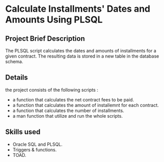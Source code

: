 # Calculate Installments' Dates and Amounts Using PLSQL


## Project Brief Description
The PLSQL script calculates the dates and amounts of installments for a given contract. The resulting data is stored in a new table in the database schema.

## Details
 the project consists of the following scripts :
- a function that calculates the net contract fees to be paid.
- a function that calculates the amount of installemnt for each contract.
- a function that calculates the number of installments.
- a man function that utilize and run the whole scripts.

## Skills used
- Oracle SQL and PLSQL.
- Triggers & functions.
- TOAD.
